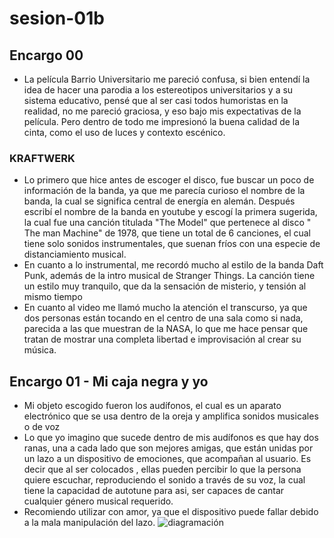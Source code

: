 # sesion-01b
## Encargo 00
- La película Barrio Universitario me pareció confusa, si bien entendí la idea de hacer una parodia a los estereotipos universitarios y a su sistema educativo, pensé que al ser casi todos humoristas en la realidad, no me pareció graciosa, y eso bajo mis expectativas de la película. Pero dentro de todo me impresionó la buena calidad de la cinta, como el uso de luces y contexto escénico.
### KRAFTWERK
- Lo primero que hice antes de escoger el disco, fue buscar un poco de información de la banda, ya que me parecía curioso el nombre de la banda, la cual se significa central de energía en alemán. Después escribí el nombre de la banda en youtube y escogí la primera sugerida, la cual fue una canción titulada "The Model" que pertenece al disco  " The man Machine" de 1978, que tiene un total de 6 canciones, el cual tiene solo sonidos instrumentales, que suenan fríos con una especie de distanciamiento musical. 
-  En cuanto a lo instrumental, me recordó mucho al estilo de la banda Daft Punk, además de la intro musical de Stranger Things. La canción tiene un estilo muy tranquilo, que da la sensación de misterio, y tensión al mismo tiempo
-   En cuanto al video me llamó mucho la atención el transcurso, ya que dos personas están tocando en el centro de una sala como si nada, parecida a las que muestran de la NASA, lo que me hace pensar que tratan de mostrar una completa libertad e improvisación al crear su música.

## Encargo 01 - Mi caja negra y yo
-   Mi objeto escogido fueron los audífonos, el cual es un aparato electrónico que se usa dentro de la oreja y amplifica sonidos musicales o de voz
-   Lo que yo  imagino que sucede dentro de mis audífonos es que hay dos ranas, una a cada lado que son mejores amigas, que están unidas por un lazo a un dispositivo de emociones, que acompañan al usuario. Es decir que al ser colocados , ellas pueden percibir lo que la persona quiere escuchar, reproduciendo el sonido a través de su voz, la cual tiene la capacidad de autotune para asi, ser capaces de cantar cualquier género musical requerido.
-   Recomiendo utilizar con amor, ya que el dispositivo puede fallar debido a la mala manipulación del lazo.
   ![diagramación](https://github.com/user-attachments/assets/1e4b7e1e-725e-4d33-9245-7cd5034188c5)


